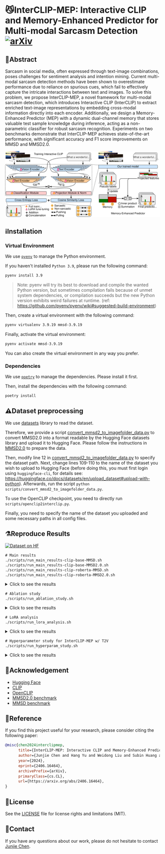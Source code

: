 # 😼InterCLIP-MEP: Interactive CLIP and Memory-Enhanced Predictor for Multi-modal Sarcasm Detection [![arXiv](https://img.shields.io/badge/arXiv-2406.16464-b31b1b.svg)](https://arxiv.org/abs/2406.16464)

## 📄Abstract

Sarcasm in social media, often expressed through text-image combinations, poses challenges for sentiment analysis and intention mining.
Current multi-modal sarcasm detection methods have been shown to overestimate performance due to reliance on spurious cues, which fail to effectively capture the intricate interactions between text and images.
To solve this problem, we propose InterCLIP-MEP, a novel framework for multi-modal sarcasm detection, which introduces Interactive CLIP (InterCLIP) to extract enriched text-image representations by embedding cross-modal information directly into each encoder.
Additionally, we design a Memory-Enhanced Predictor (MEP) with a dynamic dual-channel memory that stores valuable test sample knowledge during inference, acting as a non-parametric classifier for robust sarcasm recognition.
Experiments on two benchmarks demonstrate that InterCLIP-MEP achieves state-of-the-art performance, with significant accuracy and F1 score improvements on MMSD and MMSD2.0.

<center>
<img src="./docs/framework.svg" alt="Framework overview"/>
</center>

## ℹ️Installation

### Virtual Environment

We use [`pyenv`](https://github.com/pyenv) to manage the Python environment.

If you haven't installed `Python 3.9`, please run the following command:

```bash
pyenv install 3.9
```

> Note: pyenv will try its best to download and compile the wanted Python version, but sometimes compilation fails because of unmet system dependencies, or compilation succeeds but the new Python version exhibits weird failures at runtime. (ref: https://github.com/pyenv/pyenv/wiki#suggested-build-environment)

Then, create a virtual environment with the following command:

```bash
pyenv virtualenv 3.9.19 mmsd-3.9.19
```

Finally, activate the virtual environment:

```bash
pyenv activate mmsd-3.9.19
```

You can also create the virtual environment in any way you prefer.

### Dependencies

We use [`poetry`](https://python-poetry.org/) to manage the dependencies. Please install it first.

Then, install the dependencies with the following command:

```bash
poetry install
```

## ⚠️Dataset preprocessing

We use [datasets](https://huggingface.co/docs/datasets/en/index) library to read the dataset.

Therefore, we provide a script [convert_mmsd2_to_imagefolder_data.py](./scripts/convert_mmsd2_to_imagefolder_data.py) to convert MMSD2.0 into a format readable by the Hugging Face datasets library and upload it to Hugging Face.
Please follow the instructions in [MMSD2.0](https://github.com/JoeYing1019/MMSD2.0?tab=readme-ov-file) to prepare the data.

Then, modify line 12 in [convert_mmsd2_to_imagefolder_data.py](./scripts/convert_mmsd2_to_imagefolder_data.py) to specify the dataset path. Next, change lines 109-110 to the name of the dataset you wish to upload to Hugging Face (before doing this, you must first login using `huggingface-cli`, for details see: https://huggingface.co/docs/datasets/en/upload_dataset#upload-with-python).
Afterwards, run the script `python scripts/convert_mmsd2_to_imagefolder_data.py`.

To use the OpenCLIP checkpoint, you need to directly run `scripts/openclip2interclip.py`.

Finally, you need to specify the name of the dataset you uploaded and some necessary paths in all config files.

## ⚗️Reproduce Results

[![Dataset on HF](https://huggingface.co/datasets/huggingface/badges/resolve/main/dataset-on-hf-sm.svg)](https://huggingface.co/datasets/coderchen01/MMSD2.0/)

```shell
# Main results
./scripts/run_main_results-clip-base-MMSD.sh
./scripts/run_main_results-clip-base-MMSD2.0.sh
./scripts/run_main_results-clip-roberta-MMSD.sh
./scripts/run_main_results-clip-roberta-MMSD2.0.sh
```

<details>
<summary>Click to see the results</summary>
<center>
<img src="./docs/main-results.png" alt="Main Results" style="width: 80%"/>
</center>
</details>

```shell
# Ablation study
./scripts/run_ablation_study.sh
```

<details>
<summary>Click to see the results</summary>
<center>
<img src="./docs/ablation.png" alt="Ablation Study" style="width: 50%"/>
</center>
</details>

```shell
# LoRA analysis
./scripts/run_lora_analysis.sh
```

<details>
<summary>Click to see the results</summary>
<center>
<img src="./docs/lora.png" alt="LoRA Analysis" style="width: 50%"/>
</center>
</details>

```shell
# Hyperparameter study for InterCLIP-MEP w/ T2V
./scripts/run_hyperparam_study.sh
```

<details>
<summary>Click to see the results</summary>
<center>
<img src="./docs/hyperparameter.png" alt="Hyperparameter Study" style="width: 50%"/>
</center>
</details>

## 🤗Acknowledgement

- [Hugging Face](https://huggingface.co/)
- [CLIP](https://github.com/openai/CLIP)
- [OpenCLIP](https://github.com/mlfoundations/open_clip)
- [MMSD2.0 benchmark](https://github.com/JoeYing1019/MMSD2.0?tab=readme-ov-file)
- [MMSD benchmark](https://github.com/wrk226/pytorch-multimodal_sarcasm_detection)

## 📃Reference

If you find this project useful for your research, please consider citing the following paper:

```bibtex
@misc{chen2024interclipmep,
      title={InterCLIP-MEP: Interactive CLIP and Memory-Enhanced Predictor for Multi-modal Sarcasm Detection}, 
      author={Junjie Chen and Hang Yu and Weidong Liu and Subin Huang and Sanmin Liu and Linfeng Zhang},
      year={2024},
      eprint={2406.16464},
      archivePrefix={arXiv},
      primaryClass={cs.CL},
      url={https://arxiv.org/abs/2406.16464}, 
}
```

## 📝License

See the [LICENSE](./LICENSE.md) file for license rights and limitations (MIT).

## 📧Contact

If you have any questions about our work, please do not hesitate to contact [Junjie Chen](mailto:jorji.chen@gmail.com).
